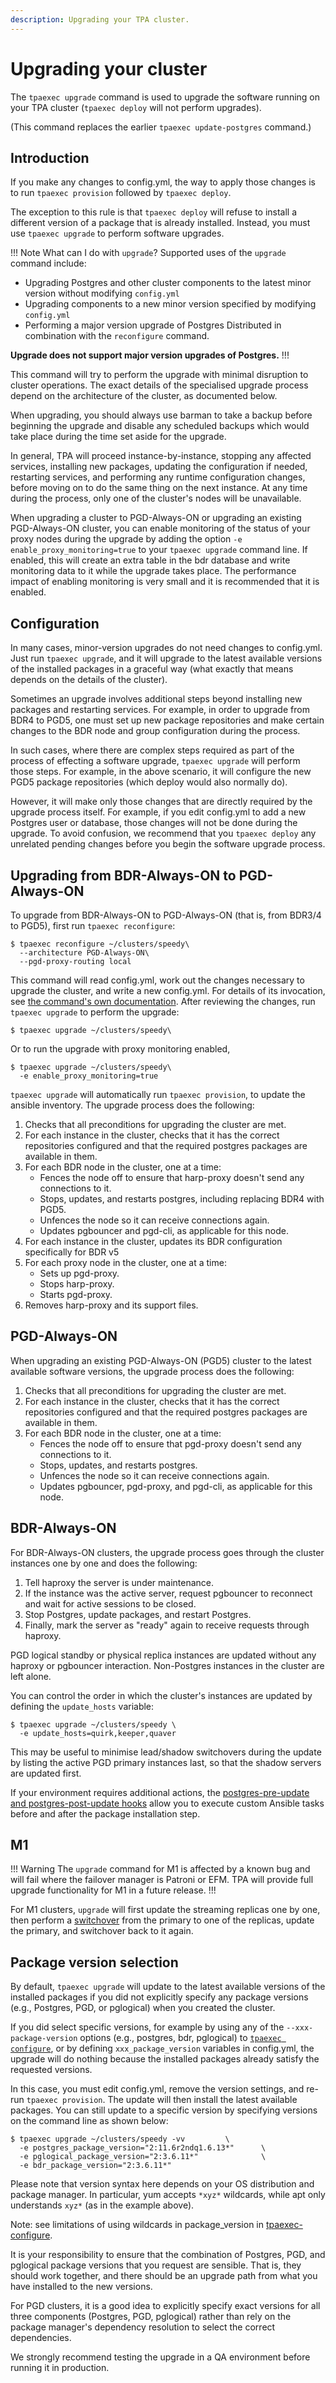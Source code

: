 ```yaml
---
description: Upgrading your TPA cluster.
---
```



# Upgrading your cluster

The `tpaexec upgrade` command is used to upgrade the software running on
your TPA cluster (`tpaexec deploy` will not perform upgrades).

(This command replaces the earlier `tpaexec update-postgres` command.)

## Introduction

If you make any changes to config.yml, the way to apply those changes is
to run `tpaexec provision` followed by `tpaexec deploy`.

The exception to this rule is that `tpaexec deploy` will refuse to
install a different version of a package that is already installed.
Instead, you must use `tpaexec upgrade` to perform software upgrades.

!!! Note What can I do with `upgrade`?
Supported uses of the  `upgrade` command include:

- Upgrading Postgres and other cluster components to the latest minor version without modifying `config.yml`
- Upgrading components to a new minor version specified by modifying `config.yml`
- Performing a major version upgrade of Postgres Distributed in combination with the `reconfigure` command.

**Upgrade does not support major version upgrades of Postgres.**
!!!

This command will try to perform the upgrade with minimal disruption to
cluster operations. The exact details of the specialised upgrade process
depend on the architecture of the cluster, as documented below.

When upgrading, you should always use barman to take a backup before
beginning the upgrade and disable any scheduled backups which would take
place during the time set aside for the upgrade.

In general, TPA will proceed instance-by-instance, stopping any affected
services, installing new packages, updating the configuration if needed,
restarting services, and performing any runtime configuration changes,
before moving on to do the same thing on the next instance. At any time
during the process, only one of the cluster's nodes will be unavailable.

When upgrading a cluster to PGD-Always-ON or upgrading an existing
PGD-Always-ON cluster, you can enable monitoring of the status of your
proxy nodes during the upgrade by adding the option
`-e enable_proxy_monitoring=true` to your `tpaexec upgrade` command
line. If enabled, this will create an extra table in the bdr database
and write monitoring data to it while the upgrade takes place. The
performance impact of enabling monitoring is very small and it is
recommended that it is enabled.

## Configuration

In many cases, minor-version upgrades do not need changes to config.yml.
Just run `tpaexec upgrade`, and it will upgrade to the latest available
versions of the installed packages in a graceful way (what exactly that
means depends on the details of the cluster).

Sometimes an upgrade involves additional steps beyond installing new
packages and restarting services. For example, in order to upgrade from
BDR4 to PGD5, one must set up new package repositories and make certain
changes to the BDR node and group configuration during the process.

In such cases, where there are complex steps required as part of the
process of effecting a software upgrade, `tpaexec upgrade` will perform
those steps. For example, in the above scenario, it will configure the
new PGD5 package repositories (which deploy would also normally do).

However, it will make only those changes that are directly required by
the upgrade process itself. For example, if you edit config.yml to add a
new Postgres user or database, those changes will not be done during the
upgrade. To avoid confusion, we recommend that you `tpaexec deploy` any
unrelated pending changes before you begin the software upgrade process.

## Upgrading from BDR-Always-ON to PGD-Always-ON

To upgrade from BDR-Always-ON to PGD-Always-ON (that is, from BDR3/4 to
PGD5), first run `tpaexec reconfigure`:

```
$ tpaexec reconfigure ~/clusters/speedy\
  --architecture PGD-Always-ON\
  --pgd-proxy-routing local
```

This command will read config.yml, work out the changes necessary to
upgrade the cluster, and write a new config.yml. For details of its
invocation, see [the command's own
documentation](tpaexec-reconfigure.md). After reviewing the
changes, run `tpaexec upgrade` to perform the upgrade:

```
$ tpaexec upgrade ~/clusters/speedy\
```

Or to run the upgrade with proxy monitoring enabled,

```
$ tpaexec upgrade ~/clusters/speedy\
  -e enable_proxy_monitoring=true
```

`tpaexec upgrade` will automatically run `tpaexec provision`, to update
the ansible inventory. The upgrade process does the following:

1. Checks that all preconditions for upgrading the cluster are met.
2. For each instance in the cluster, checks that it has the correct
   repositories configured and that the required postgres packages are
   available in them.
3. For each BDR node in the cluster, one at a time:
    - Fences the node off to ensure that harp-proxy doesn't send any
      connections to it.
    - Stops, updates, and restarts postgres, including replacing BDR4
      with PGD5.
    - Unfences the node so it can receive connections again.
    - Updates pgbouncer and pgd-cli, as applicable for this node.
4. For each instance in the cluster, updates its BDR configuration
   specifically for BDR v5
5. For each proxy node in the cluster, one at a time:
    - Sets up pgd-proxy.
    - Stops harp-proxy.
    - Starts pgd-proxy.
6. Removes harp-proxy and its support files.

## PGD-Always-ON

When upgrading an existing PGD-Always-ON (PGD5) cluster to the latest available
software versions, the upgrade process does the following:

1. Checks that all preconditions for upgrading the cluster are
   met.
2. For each instance in the cluster, checks that it has the correct
   repositories configured and that the required postgres packages are
   available in them.
3. For each BDR node in the cluster, one at a time:
    - Fences the node off to ensure that pgd-proxy doesn't send any
      connections to it.
    - Stops, updates, and restarts postgres.
    - Unfences the node so it can receive connections again.
    - Updates pgbouncer, pgd-proxy, and pgd-cli, as applicable for this
      node.

## BDR-Always-ON

For BDR-Always-ON clusters, the upgrade process goes through the cluster instances
one by one and does the following:

1. Tell haproxy the server is under maintenance.
2. If the instance was the active server, request pgbouncer to reconnect
   and wait for active sessions to be closed.
3. Stop Postgres, update packages, and restart Postgres.
5. Finally, mark the server as "ready" again to receive requests through
   haproxy.

PGD logical standby or physical replica instances are updated without
any haproxy or pgbouncer interaction. Non-Postgres instances in the
cluster are left alone.

You can control the order in which the cluster's instances are updated
by defining the `update_hosts` variable:

```
$ tpaexec upgrade ~/clusters/speedy \
  -e update_hosts=quirk,keeper,quaver
```

This may be useful to minimise lead/shadow switchovers during the update
by listing the active PGD primary instances last, so that the shadow
servers are updated first.

If your environment requires additional actions, the
[postgres-pre-update and postgres-post-update hooks](tpaexec-hooks.md)
allow you to execute custom Ansible tasks before and after the package
installation step.

## M1

!!! Warning
The `upgrade` command for M1 is affected by a known bug and will fail
where the failover manager is Patroni or EFM. TPA will provide full 
upgrade functionality for M1 in a future release.
!!!

For M1 clusters, `upgrade` will first update the streaming
replicas one by one, then perform a [switchover](tpaexec-switchover.md)
from the primary to one of the replicas, update the primary, and
switchover back to it again.

## Package version selection

By default, `tpaexec upgrade` will update to the latest
available versions of the installed packages if you did not explicitly
specify any package versions (e.g., Postgres, PGD, or pglogical) when
you created the cluster.

If you did select specific versions, for example by using any of the
`--xxx-package-version` options (e.g., postgres, bdr, pglogical) to
[`tpaexec configure`](tpaexec-configure.md), or by defining
`xxx_package_version` variables in config.yml, the upgrade will do
nothing because the installed packages already satisfy the requested
versions.

In this case, you must edit config.yml, remove the version settings, and
re-run `tpaexec provision`. The update will then install the latest
available packages. You can still update to a specific version by
specifying versions on the command line as shown below:

```
$ tpaexec upgrade ~/clusters/speedy -vv         \
  -e postgres_package_version="2:11.6r2ndq1.6.13*"      \
  -e pglogical_package_version="2:3.6.11*"              \
  -e bdr_package_version="2:3.6.11*"
```

Please note that version syntax here depends on your OS distribution and
package manager. In particular, yum accepts `*xyz*` wildcards, while
apt only understands `xyz*` (as in the example above).

Note: see limitations of using wildcards in package_version in
[tpaexec-configure](tpaexec-configure.md#known-issue-with-wildcard-use).

It is your responsibility to ensure that the combination of Postgres,
PGD, and pglogical package versions that you request are sensible. That
is, they should work together, and there should be an upgrade path from
what you have installed to the new versions.

For PGD clusters, it is a good idea to explicitly specify exact versions
for all three components (Postgres, PGD, pglogical) rather than rely on
the package manager's dependency resolution to select the correct
dependencies.

We strongly recommend testing the upgrade in a QA environment before
running it in production.
